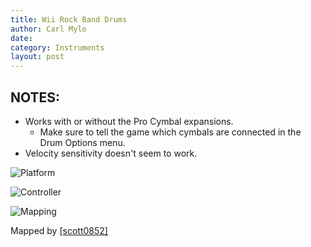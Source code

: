 ```yaml
---
title: Wii Rock Band Drums
author: Carl Mylo
date: 
category: Instruments
layout: post
---
```


## NOTES:


* Works with or without the Pro Cymbal expansions.
	* Make sure to tell the game which cymbals are connected in the Drum Options menu.
* Velocity sensitivity doesn't seem to work.


![Platform](https://raw.githubusercontent.com/hmxmilohax/rb3-pc/TheGreatSplit/assets/images/instruments/wii.png "Platform") 

![Controller](https://raw.githubusercontent.com/hmxmilohax/rb3-pc/TheGreatSplit/assets/images/instruments/rbdrmscontroller.png "Controller") 

![Mapping](https://raw.githubusercontent.com/hmxmilohax/rb3-pc/TheGreatSplit/assets/images/instruments/wiirbdrmsmapping.png "Mapping") 


Mapped by [[scott0852]](https://twitter.com/scott0852)